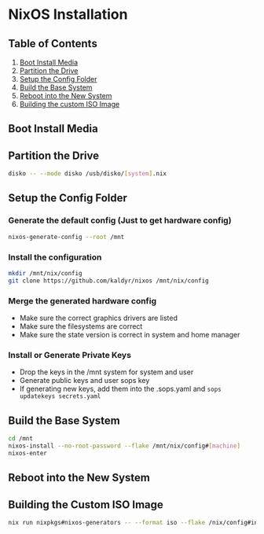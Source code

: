 # NixOS Installation

## Table of Contents
1. [Boot Install Media](#boot-install-media)
1. [Partition the Drive](#partition-the-drive)
1. [Setup the Config Folder](#setup-the-config-folder)
1. [Build the Base System](#build-the-base-system)
1. [Reboot into the New System](#reboot-into-the-new-system)
1. [Building the custom ISO Image](#building-the-custom-iso-image)

## Boot Install Media

## Partition the Drive  
```bash
disko -- --mode disko /usb/disko/[system].nix
```
## Setup the Config Folder

### Generate the default config (Just to get hardware config)  
```bash
nixos-generate-config --root /mnt
```
### Install the configuration
```bash
mkdir /mnt/nix/config
git clone https://github.com/kaldyr/nixos /mnt/nix/config
```
### Merge the generated hardware config  
- Make sure the correct graphics drivers are listed  
- Make sure the filesystems are correct  
- Make sure the state version is correct in system and home manager

### Install or Generate Private Keys
- Drop the keys in the /mnt system for system and user
- Generate public keys and user sops key
- If generating new keys, add them into the .sops.yaml and ```sops updatekeys secrets.yaml```

## Build the Base System
```bash
cd /mnt
nixos-install --no-root-password --flake /mnt/nix/config#[machine]
nixos-enter
```
## Reboot into the New System

## Building the Custom ISO Image
```bash
nix run nixpkgs#nixos-generators -- --format iso --flake /nix/config#installer -o nixos.iso
```
